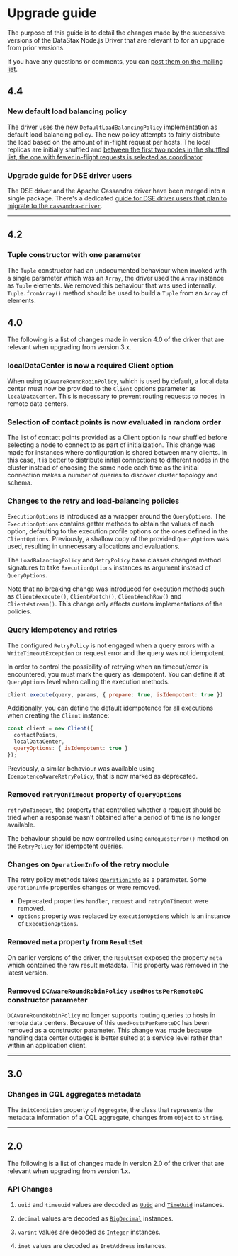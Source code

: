 # Upgrade guide

The purpose of this guide is to detail the changes made by the successive versions of the DataStax Node.js Driver that 
are relevant to for an upgrade from prior versions.

If you have any questions or comments, you can [post them on the mailing list][mailing-list].

## 4.4

### New default load balancing policy

The driver uses the new `DefaultLoadBalancingPolicy` implementation as default load balancing policy. The new policy
attempts to fairly distribute the load based on the amount of in-flight request per hosts. The
local replicas are initially shuffled and [between the first two nodes in the shuffled list, the one with fewer
in-flight requests is selected as coordinator](https://www.eecs.harvard.edu/~michaelm/postscripts/mythesis.pdf).

### Upgrade guide for DSE driver users

The DSE driver and the Apache Cassandra driver have been merged into a single package. There's a dedicated [guide for
 DSE driver users that plan to migrate to the `cassandra-driver`](upgrade-from-dse-driver).

---

## 4.2

### Tuple constructor with one parameter

The `Tuple` constructor had an undocumented behaviour when invoked with a single parameter which was an `Array`,
the driver used the `Array` instance as `Tuple` elements. We removed this behaviour that was used internally.
`Tuple.fromArray()` method should be used to build a `Tuple` from an `Array` of elements. 

## 4.0

The following is a list of changes made in version 4.0 of the driver that are relevant when upgrading from version 3.x.

### localDataCenter is now a required Client option

When using `DCAwareRoundRobinPolicy`, which is used by default,  a local data center must now be provided to the
`Client` options parameter as `localDataCenter`.  This is necessary to prevent routing requests to nodes in remote
data centers.

### Selection of contact points is now evaluated in random order

The list of contact points provided as a Client option is now shuffled before selecting a node to connect to as part
of initialization.  This change was made for instances where configuration is shared between many clients.  In this
case, it is better to distribute initial connections to different nodes in the cluster instead of choosing the
same node each time as the initial connection makes a number of queries to discover cluster topology and schema.

### Changes to the retry and load-balancing policies

`ExecutionOptions` is introduced as a wrapper around the `QueryOptions`.
The `ExecutionOptions` contains getter methods to obtain the values of each option, defaulting to the execution profile
options or the ones defined in the `ClientOptions`. Previously, a shallow copy of the provided `QueryOptions` was 
used, resulting in unnecessary allocations and evaluations.

The `LoadBalancingPolicy` and `RetryPolicy` base classes changed method signatures to take `ExecutionOptions` instances 
as argument instead of `QueryOptions`.

Note that no breaking change was introduced for execution methods such as `Client#execute()`, `Client#batch()`, 
`Client#eachRow()` and `Client#stream()`. This change only affects custom implementations of the policies.

### Query idempotency and retries

The configured `RetryPolicy` is not engaged when a query errors with a `WriteTimeoutException` or request error and 
the query was not idempotent.

In order to control the possibility of retrying when an timeout/error is encountered, you must mark the query as 
idempotent. You can define it at `QueryOptions` level when calling the execution methods.

```javascript
client.execute(query, params, { prepare: true, isIdempotent: true })
```

Additionally, you can define the default idempotence for all executions when creating the `Client` instance:

```javascript
const client = new Client({
  contactPoints,
  localDataCenter,
  queryOptions: { isIdempotent: true }
});
```

Previously, a similar behaviour was available using `IdempotenceAwareRetryPolicy`, that is now marked as deprecated.

### Removed `retryOnTimeout` property of `QueryOptions`

`retryOnTimeout`, the property that controlled whether a request should be tried when a response wasn't obtained 
after a period of time is no longer available. 

The behaviour should be now controlled using `onRequestError()` method on the `RetryPolicy`  for idempotent 
queries.

### Changes on `OperationInfo` of the retry module 

The retry policy methods takes [`OperationInfo`][op-info] as a parameter. Some `OperationInfo` properties changes or 
were removed.

- Deprecated properties `handler`, `request` and `retryOnTimeout` were removed.
- `options` property was replaced by `executionOptions` which is an instance of `ExecutionOptions`.

### Removed `meta` property from `ResultSet`

On earlier versions of the driver, the `ResultSet` exposed the property `meta` which contained the raw result metadata.
This property was removed in the latest version.

### Removed `DCAwareRoundRobinPolicy` `usedHostsPerRemoteDC` constructor parameter

`DCAwareRoundRobinPolicy` no longer supports routing queries to hosts in remote data centers. Because of this
`usedHostsPerRemoteDC` has been removed as a constructor parameter.  This change was made because handling
data center outages is better suited at a service level rather than within an application client.

---

## 3.0

### Changes in CQL aggregates metadata

The `initCondition` property of `Aggregate`, the class that represents the metadata information of a CQL 
aggregate, changes from `Object` to `String`.

---

## 2.0

The following is a list of changes made in version 2.0 of the driver that are relevant when upgrading from version 1.x.

### API Changes

1. `uuid` and `timeuuid` values are decoded as [`Uuid`](../features/datatypes/uuids) and
[`TimeUuid`](../features/datatypes/uuids) instances.

1. `decimal` values are decoded as [`BigDecimal`](../features/datatypes/numerical) instances.

1. `varint` values are decoded as [`Integer`](../features/datatypes/numerical) instances.

1. `inet` values are decoded as `InetAddress` instances.


[mailing-list]: https://groups.google.com/a/lists.datastax.com/forum/#!forum/nodejs-driver-user
[op-info]: https://docs.datastax.com/en/developer/nodejs-driver/latest/api/module.policies/module.retry/type.OperationInfo/